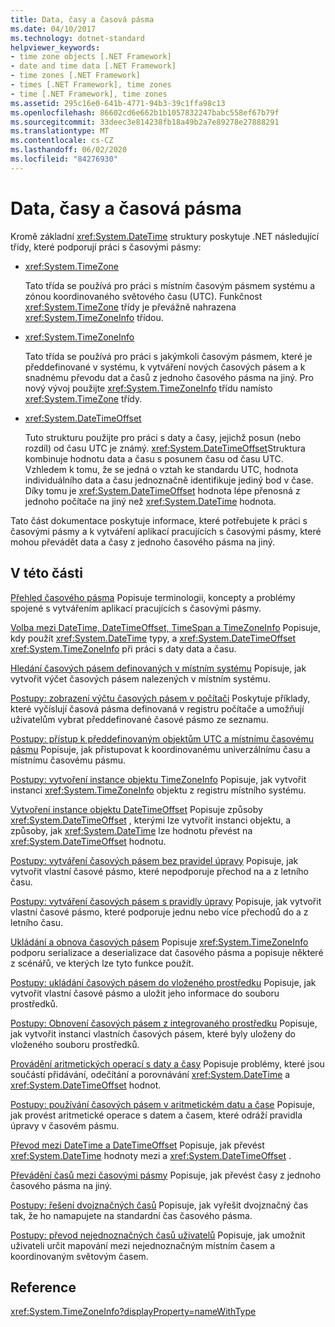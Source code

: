 ```yaml
---
title: Data, časy a časová pásma
ms.date: 04/10/2017
ms.technology: dotnet-standard
helpviewer_keywords:
- time zone objects [.NET Framework]
- date and time data [.NET Framework]
- time zones [.NET Framework]
- times [.NET Framework], time zones
- time [.NET Framework], time zones
ms.assetid: 295c16e0-641b-4771-94b3-39c1ffa98c13
ms.openlocfilehash: 86602cd6e662b1b1057832247babc558ef67b79f
ms.sourcegitcommit: 33deec3e814238fb18a49b2a7e89278e27888291
ms.translationtype: MT
ms.contentlocale: cs-CZ
ms.lasthandoff: 06/02/2020
ms.locfileid: "84276930"
---
```

# <a name="dates-times-and-time-zones"></a>Data, časy a časová pásma

Kromě základní <xref:System.DateTime> struktury poskytuje .NET následující třídy, které podporují práci s časovými pásmy:

* <xref:System.TimeZone>

  Tato třída se používá pro práci s místním časovým pásmem systému a zónou koordinovaného světového času (UTC). Funkčnost <xref:System.TimeZone> třídy je převážně nahrazena <xref:System.TimeZoneInfo> třídou.

* <xref:System.TimeZoneInfo>

  Tato třída se používá pro práci s jakýmkoli časovým pásmem, které je předdefinované v systému, k vytváření nových časových pásem a k snadnému převodu dat a časů z jednoho časového pásma na jiný. Pro nový vývoj použijte <xref:System.TimeZoneInfo> třídu namísto <xref:System.TimeZone> třídy.

* <xref:System.DateTimeOffset>

  Tuto strukturu použijte pro práci s daty a časy, jejichž posun (nebo rozdíl) od času UTC je známý. <xref:System.DateTimeOffset>Struktura kombinuje hodnotu data a času s posunem času od času UTC. Vzhledem k tomu, že se jedná o vztah ke standardu UTC, hodnota individuálního data a času jednoznačně identifikuje jediný bod v čase. Díky tomu je <xref:System.DateTimeOffset> hodnota lépe přenosná z jednoho počítače na jiný než <xref:System.DateTime> hodnota.

Tato část dokumentace poskytuje informace, které potřebujete k práci s časovými pásmy a k vytváření aplikací pracujících s časovými pásmy, které mohou převádět data a časy z jednoho časového pásma na jiný.

## <a name="in-this-section"></a>V této části

[Přehled časového pásma](time-zone-overview.md) Popisuje terminologii, koncepty a problémy spojené s vytvářením aplikací pracujících s časovými pásmy.

[Volba mezi DateTime, DateTimeOffset, TimeSpan a TimeZoneInfo](choosing-between-datetime.md) Popisuje, kdy použít <xref:System.DateTime> typy, a <xref:System.DateTimeOffset> <xref:System.TimeZoneInfo> při práci s daty data a času.

[Hledání časových pásem definovaných v místním systému](finding-the-time-zones-on-local-system.md) Popisuje, jak vytvořit výčet časových pásem nalezených v místním systému.

[Postupy: zobrazení výčtu časových pásem v počítači](enumerate-time-zones.md) Poskytuje příklady, které vyčíslují časová pásma definovaná v registru počítače a umožňují uživatelům vybrat předdefinované časové pásmo ze seznamu.

[Postupy: přístup k předdefinovaným objektům UTC a místnímu časovému pásmu](access-utc-and-local.md) Popisuje, jak přistupovat k koordinovanému univerzálnímu času a místnímu časovému pásmu.

[Postupy: vytvoření instance objektu TimeZoneInfo](instantiate-time-zone-info.md) Popisuje, jak vytvořit instanci <xref:System.TimeZoneInfo> objektu z registru místního systému.

[Vytvoření instance objektu DateTimeOffset](instantiating-a-datetimeoffset-object.md) Popisuje způsoby <xref:System.DateTimeOffset> , kterými lze vytvořit instanci objektu, a způsoby, jak <xref:System.DateTime> lze hodnotu převést na <xref:System.DateTimeOffset> hodnotu.

[Postupy: vytváření časových pásem bez pravidel úpravy](create-time-zones-without-adjustment-rules.md) Popisuje, jak vytvořit vlastní časové pásmo, které nepodporuje přechod na a z letního času.

[Postupy: vytváření časových pásem s pravidly úpravy](create-time-zones-with-adjustment-rules.md) Popisuje, jak vytvořit vlastní časové pásmo, které podporuje jednu nebo více přechodů do a z letního času.

[Ukládání a obnova časových pásem](saving-and-restoring-time-zones.md) Popisuje <xref:System.TimeZoneInfo> podporu serializace a deserializace dat časového pásma a popisuje některé z scénářů, ve kterých lze tyto funkce použít.

[Postupy: ukládání časových pásem do vloženého prostředku](save-time-zones-to-an-embedded-resource.md) Popisuje, jak vytvořit vlastní časové pásmo a uložit jeho informace do souboru prostředků.

[Postupy: Obnovení časových pásem z integrovaného prostředku](restore-time-zones-from-an-embedded-resource.md) Popisuje, jak vytvořit instanci vlastních časových pásem, které byly uloženy do vloženého souboru prostředků.

[Provádění aritmetických operací s daty a časy](performing-arithmetic-operations.md) Popisuje problémy, které jsou součástí přidávání, odečítání a porovnávání <xref:System.DateTime> a <xref:System.DateTimeOffset> hodnot.

[Postupy: používání časových pásem v aritmetickém datu a čase](use-time-zones-in-arithmetic.md) Popisuje, jak provést aritmetické operace s datem a časem, které odráží pravidla úpravy v časovém pásmu.

[Převod mezi DateTime a DateTimeOffset](converting-between-datetime-and-offset.md) Popisuje, jak převést <xref:System.DateTime> hodnoty mezi a <xref:System.DateTimeOffset> .

[Převádění časů mezi časovými pásmy](converting-between-time-zones.md) Popisuje, jak převést časy z jednoho časového pásma na jiný.

[Postupy: řešení dvojznačných časů](resolve-ambiguous-times.md) Popisuje, jak vyřešit dvojznačný čas tak, že ho namapujete na standardní čas časového pásma.

[Postupy: převod nejednoznačných časů uživatelů](let-users-resolve-ambiguous-times.md) Popisuje, jak umožnit uživateli určit mapování mezi nejednoznačným místním časem a koordinovaným světovým časem.

## <a name="reference"></a>Reference

<xref:System.TimeZoneInfo?displayProperty=nameWithType>
